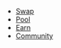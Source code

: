 * [Swap](https://www.openswap.xyz/#/swap)
* [Pool](https://www.openswap.xyz/#/pool)
* [Earn](https://www.openswap.xyz/#/earn)
* [Community](https://t.me/openswapdex)
